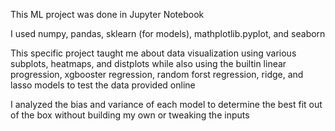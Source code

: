 This ML project was done in Jupyter Notebook

I used numpy, pandas, sklearn (for models), mathplotlib.pyplot, and seaborn 

This specific project taught me about data visualization using various subplots, heatmaps, and distplots
while also using the builtin linear progression, xgbooster regression, random forst regression, ridge, and lasso models to test the data provided online

I analyzed the bias and variance of each model to determine the best fit out of the box without building my own or tweaking the inputs

